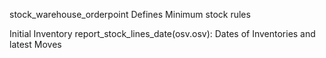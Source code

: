 stock_warehouse_orderpoint
Defines Minimum stock rules


Initial Inventory
report_stock_lines_date(osv.osv):
Dates of Inventories and latest Moves
